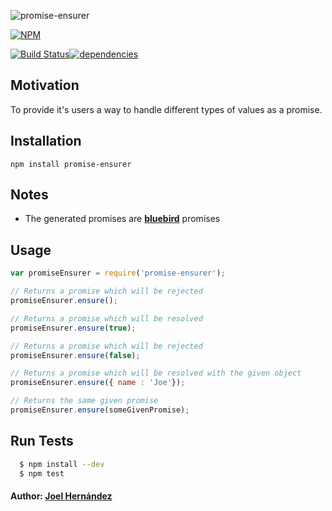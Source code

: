 ![promise-ensurer](http://oi64.tinypic.com/10oe0ld.jpg)

[![NPM](https://nodei.co/npm/promise-ensurer.png?downloads=true&downloadRank=true&stars=true)](https://nodei.co/npm/promise-ensurer/)

[![Build Status](https://travis-ci.org/lifenautjoe/promise-ensurer.svg?branch=master)](https://travis-ci.org/lifenautjoe/promise-ensurer)[![dependencies](https://david-dm.org/thefabulousdev/promise-ensurer.svg)](https://david-dm.org/thefabulousdev/promise-ensurer)

## Motivation
To provide it's users a way to handle different types of values as a promise.

## Installation

    npm install promise-ensurer

## Notes
 - The generated promises are **[bluebird](http://bluebirdjs.com/)** promises 

## Usage

```js
var promiseEnsurer = require('promise-ensurer');

// Returns a promise which will be rejected
promiseEnsurer.ensure();

// Returns a promise which will be resolved
promiseEnsurer.ensure(true); 

// Returns a promise which will be rejected
promiseEnsurer.ensure(false);

// Returns a promise which will be resolved with the given object
promiseEnsurer.ensure({ name : 'Joe'});

// Returns the same given promise
promiseEnsurer.ensure(someGivenPromise);
```

## Run Tests

``` bash
  $ npm install --dev
  $ npm test
```

#### Author: [Joel Hernández](https://github.com/thefabulousdev)
